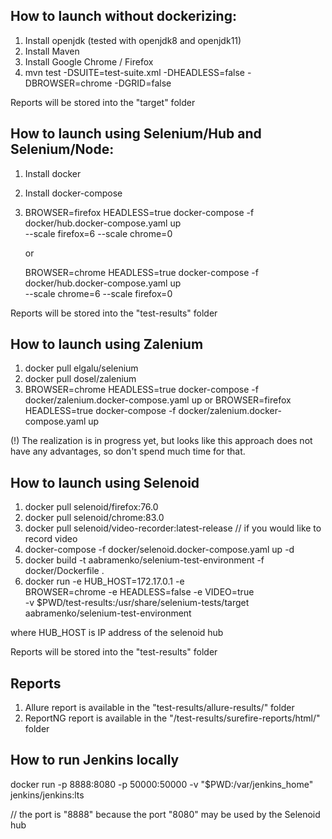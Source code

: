 ## How to launch without dockerizing:

1. Install openjdk (tested with openjdk8 and openjdk11)
2. Install Maven
3. Install Google Chrome / Firefox
4. mvn test -DSUITE=test-suite.xml -DHEADLESS=false -DBROWSER=chrome -DGRID=false

Reports will be stored into the "target" folder


## How to launch using Selenium/Hub and Selenium/Node:

1. Install docker
2. Install docker-compose
3. BROWSER=firefox HEADLESS=true docker-compose -f docker/hub.docker-compose.yaml up \
        --scale firefox=6 --scale chrome=0
        
   or
   
   BROWSER=chrome HEADLESS=true docker-compose -f docker/hub.docker-compose.yaml up \
        --scale chrome=6 --scale firefox=0

Reports will be stored into the "test-results" folder


## How to launch using Zalenium

1. docker pull elgalu/selenium
2. docker pull dosel/zalenium
3. BROWSER=chrome HEADLESS=true docker-compose -f docker/zalenium.docker-compose.yaml up
   or
   BROWSER=firefox HEADLESS=true docker-compose -f docker/zalenium.docker-compose.yaml up

(!) The realization is in progress yet, but looks like this approach does not have any advantages, so don't spend much time for that.  


## How to launch using Selenoid

1. docker pull selenoid/firefox:76.0
2. docker pull selenoid/chrome:83.0
3. docker pull selenoid/video-recorder:latest-release // if you would like to record video
4. docker-compose -f docker/selenoid.docker-compose.yaml up -d
5. docker build -t aabramenko/selenium-test-environment -f docker/Dockerfile .
6. docker run -e HUB_HOST=172.17.0.1 -e \
            BROWSER=chrome -e HEADLESS=false -e VIDEO=true \
            -v $PWD/test-results:/usr/share/selenium-tests/target \
            aabramenko/selenium-test-environment

where HUB_HOST is IP address of the selenoid hub

Reports will be stored into the "test-results" folder


## Reports

1. Allure report is available in the "test-results/allure-results/" folder
2. ReportNG report is available in the "/test-results/surefire-reports/html/" folder


## How to run Jenkins locally

docker run -p 8888:8080 -p 50000:50000 -v "$PWD:/var/jenkins_home" jenkins/jenkins:lts

// the port is "8888" because the port "8080" may be used by the Selenoid hub
